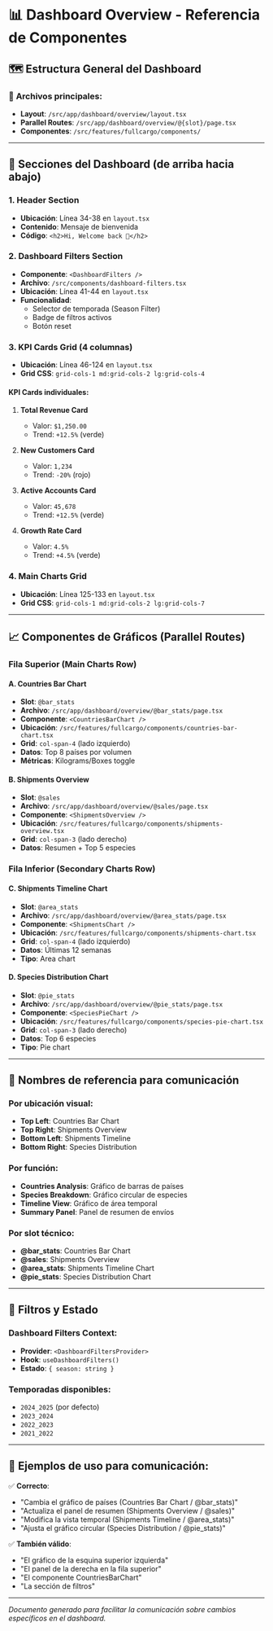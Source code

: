 # 📊 Dashboard Overview - Referencia de Componentes

## 🗺️ Estructura General del Dashboard

### 📁 **Archivos principales:**
- **Layout**: `/src/app/dashboard/overview/layout.tsx`
- **Parallel Routes**: `/src/app/dashboard/overview/@{slot}/page.tsx`
- **Componentes**: `/src/features/fullcargo/components/`

---

## 🎯 **Secciones del Dashboard (de arriba hacia abajo)**

### 1. **Header Section** 
- **Ubicación**: Línea 34-38 en `layout.tsx`
- **Contenido**: Mensaje de bienvenida
- **Código**: `<h2>Hi, Welcome back 👋</h2>`

### 2. **Dashboard Filters Section**
- **Componente**: `<DashboardFilters />`
- **Archivo**: `/src/components/dashboard-filters.tsx`
- **Ubicación**: Línea 41-44 en `layout.tsx`
- **Funcionalidad**: 
  - Selector de temporada (Season Filter)
  - Badge de filtros activos
  - Botón reset

### 3. **KPI Cards Grid** (4 columnas)
- **Ubicación**: Línea 46-124 en `layout.tsx`
- **Grid CSS**: `grid-cols-1 md:grid-cols-2 lg:grid-cols-4`

#### **KPI Cards individuales:**
1. **Total Revenue Card**
   - Valor: `$1,250.00`
   - Trend: `+12.5%` (verde)
   
2. **New Customers Card**
   - Valor: `1,234`
   - Trend: `-20%` (rojo)
   
3. **Active Accounts Card**
   - Valor: `45,678`
   - Trend: `+12.5%` (verde)
   
4. **Growth Rate Card**
   - Valor: `4.5%`
   - Trend: `+4.5%` (verde)

### 4. **Main Charts Grid**
- **Ubicación**: Línea 125-133 en `layout.tsx`
- **Grid CSS**: `grid-cols-1 md:grid-cols-2 lg:grid-cols-7`

---

## 📈 **Componentes de Gráficos (Parallel Routes)**

### **Fila Superior** (Main Charts Row)

#### **A. Countries Bar Chart** 
- **Slot**: `@bar_stats`
- **Archivo**: `/src/app/dashboard/overview/@bar_stats/page.tsx`
- **Componente**: `<CountriesBarChart />`
- **Ubicación**: `/src/features/fullcargo/components/countries-bar-chart.tsx`
- **Grid**: `col-span-4` (lado izquierdo)
- **Datos**: Top 8 países por volumen
- **Métricas**: Kilograms/Boxes toggle

#### **B. Shipments Overview**
- **Slot**: `@sales`
- **Archivo**: `/src/app/dashboard/overview/@sales/page.tsx`
- **Componente**: `<ShipmentsOverview />`
- **Ubicación**: `/src/features/fullcargo/components/shipments-overview.tsx`
- **Grid**: `col-span-3` (lado derecho)
- **Datos**: Resumen + Top 5 especies

### **Fila Inferior** (Secondary Charts Row)

#### **C. Shipments Timeline Chart**
- **Slot**: `@area_stats`
- **Archivo**: `/src/app/dashboard/overview/@area_stats/page.tsx`
- **Componente**: `<ShipmentsChart />`
- **Ubicación**: `/src/features/fullcargo/components/shipments-chart.tsx`
- **Grid**: `col-span-4` (lado izquierdo)
- **Datos**: Últimas 12 semanas
- **Tipo**: Area chart

#### **D. Species Distribution Chart**
- **Slot**: `@pie_stats`
- **Archivo**: `/src/app/dashboard/overview/@pie_stats/page.tsx`
- **Componente**: `<SpeciesPieChart />`
- **Ubicación**: `/src/features/fullcargo/components/species-pie-chart.tsx`
- **Grid**: `col-span-3` (lado derecho)
- **Datos**: Top 6 especies
- **Tipo**: Pie chart

---

## 🎨 **Nombres de referencia para comunicación**

### **Por ubicación visual:**
- **Top Left**: Countries Bar Chart
- **Top Right**: Shipments Overview  
- **Bottom Left**: Shipments Timeline
- **Bottom Right**: Species Distribution

### **Por función:**
- **Countries Analysis**: Gráfico de barras de países
- **Species Breakdown**: Gráfico circular de especies
- **Timeline View**: Gráfico de área temporal
- **Summary Panel**: Panel de resumen de envíos

### **Por slot técnico:**
- **@bar_stats**: Countries Bar Chart
- **@sales**: Shipments Overview
- **@area_stats**: Shipments Timeline Chart  
- **@pie_stats**: Species Distribution Chart

---

## 🔧 **Filtros y Estado**

### **Dashboard Filters Context:**
- **Provider**: `<DashboardFiltersProvider>`
- **Hook**: `useDashboardFilters()`
- **Estado**: `{ season: string }`

### **Temporadas disponibles:**
- `2024_2025` (por defecto)
- `2023_2024`
- `2022_2023` 
- `2021_2022`

---

## 📝 **Ejemplos de uso para comunicación:**

✅ **Correcto**:
- "Cambia el gráfico de países (Countries Bar Chart / @bar_stats)"
- "Actualiza el panel de resumen (Shipments Overview / @sales)"
- "Modifica la vista temporal (Shipments Timeline / @area_stats)"
- "Ajusta el gráfico circular (Species Distribution / @pie_stats)"

✅ **También válido**:
- "El gráfico de la esquina superior izquierda"
- "El panel de la derecha en la fila superior"
- "El componente CountriesBarChart"
- "La sección de filtros"

---

*Documento generado para facilitar la comunicación sobre cambios específicos en el dashboard.*
